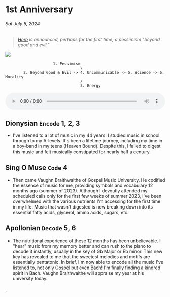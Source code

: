 # 1st Anniversary
###### Sat July 6, 2024

> *[Here](https://en.wikisource.org/wiki/An_Attempt_at_Self-Criticism#5) is announced, perhaps for the first time, a pessimism "beyond good and evil."*

![](ai-finance.png)

                         1. Pessimism
                                     \
            2. Beyond Good & Evil -> 4. Uncommunicable -> 5. Science -> 6. Morality
                                     /
                                     3. Energy 

<audio controls class="audio-player">
  <source src="jesus-loves-me.m4a" type="audio/m4a">
  Your browser does not support the audio element.
</audio>

<style>
.audio-player {
  width: 100%;
}
</style>


## Dionysian `Encode` 1, 2, 3
- I've listened to a lot of music in my 44 years. I studied music in school through to my A-levels. It's been a lifetime journey, including my time in a boy-band in my teens (Heaven Bound). Despite this, I failed to digest this music and felt musically constipated for nearly half a century.

## Sing O Muse `Code` 4
- Then came Vaughn Braithwaithe of Gospel Music University. He codified the essence of music for me, providing symbols and vocabulary 12 months ago (summer of 2023). Although I devoutly attended my scheduled calls only for the first few weeks of summer 2023, I've been overwhelmed with the various nutrients I'm accessing for the first time in my life. Music that wasn't digested is now breaking down into its essential fatty acids, glycerol, amino acids, sugars, etc.

## Apollonian `Decode` 5, 6
- The nutritional experience of these 12 months has been unbelievable. I "hear" music from my memory better and can rush to the piano to decode it instantly, usually in the key of Gb Major or Eb minor. This new key has revealed to me that the sweetest melodies and motifs are essentially pentatonic. In brief, I'm now able to encode all the music I've listened to, not only Gospel but even Bach! I'm finally finding a kindred spirit in Bach. Vaughn Braithwaithe will appraise my year at his university today.
            
```{tableofcontents}
```
`